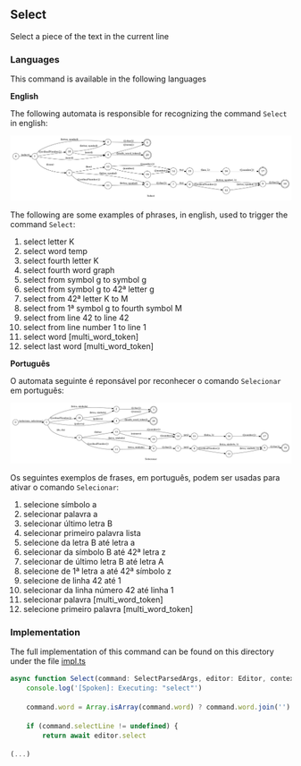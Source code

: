 ## Select

Select a piece of the text in the current line

### Languages

This command is available in the following languages

**English**

The following automata is responsible for recognizing the command `Select` in english:

![English](phrase_en-US.png)

The following are some examples of phrases, in english, used to trigger the command `Select`:

1. select letter K
2. select word temp
3. select fourth letter K
4. select fourth word graph
5. select from symbol g to symbol g
6. select from symbol g to 42ª letter g
7. select from 42ª letter K to M
8. select from 1ª symbol g to fourth symbol M
9. select from line 42 to line 42
10. select from line number 1 to line 1
11. select word [multi_word_token]
12. select last word [multi_word_token]

**Português**

O automata seguinte é reponsável por reconhecer o comando `Selecionar` em português:

![Português](phrase_pt-BR.png)

Os seguintes exemplos de frases, em português, podem ser usadas para ativar o comando `Selecionar`:

1. selecione símbolo a
2. selecionar palavra a
3. selecionar último letra B
4. selecionar primeiro palavra lista
5. selecione da letra B até letra a
6. selecionar da símbolo B até 42ª letra z
7. selecionar de último letra B até letra A
8. selecione de 1ª letra a até 42ª símbolo z
9. selecione de linha 42 até 1
10. selecionar da linha número 42 até linha 1
11. selecionar palavra [multi_word_token]
12. selecione primeiro palavra [multi_word_token]

### Implementation

The full implementation of this command can be found on this directory under the file [impl.ts](impl.ts)

```typescript
async function Select(command: SelectParsedArgs, editor: Editor, context: {}) {
    console.log('[Spoken]: Executing: "select"')

    command.word = Array.isArray(command.word) ? command.word.join('') : command.word

    if (command.selectLine != undefined) {
        return await editor.select

(...)
```